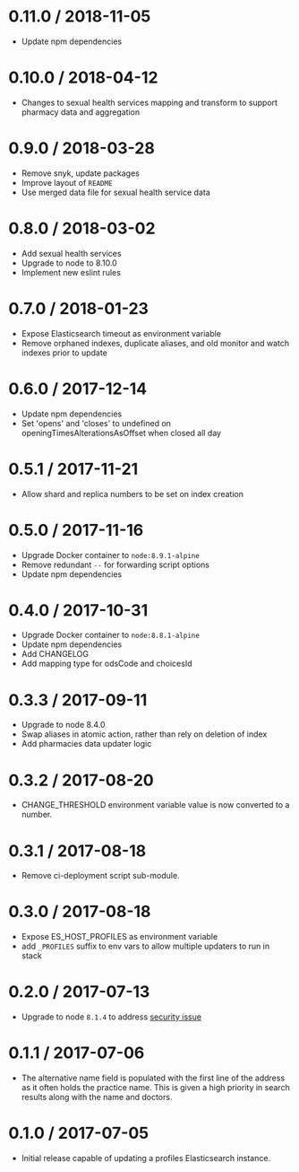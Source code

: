 0.11.0 / 2018-11-05
==================
- Update npm dependencies

0.10.0 / 2018-04-12
==================
- Changes to sexual health services mapping and transform to support pharmacy data and aggregation

0.9.0 / 2018-03-28
==================
- Remove snyk, update packages
- Improve layout of `README`
- Use merged data file for sexual health service data

0.8.0 / 2018-03-02
==================
- Add sexual health services
- Upgrade to node to 8.10.0
- Implement new eslint rules

0.7.0 / 2018-01-23
==================
- Expose Elasticsearch timeout as environment variable
- Remove orphaned indexes, duplicate aliases, and old monitor and watch indexes prior to update

0.6.0 / 2017-12-14
==================
- Update npm dependencies
- Set 'opens' and 'closes' to undefined on openingTimesAlterationsAsOffset when closed all day

0.5.1 / 2017-11-21
==================
- Allow shard and replica numbers to be set on index creation

0.5.0 / 2017-11-16
==================
- Upgrade Docker container to `node:8.9.1-alpine`
- Remove redundant `--` for forwarding script options
- Update npm dependencies

0.4.0 / 2017-10-31
==================
- Upgrade Docker container to `node:8.8.1-alpine`
- Update npm dependencies
- Add CHANGELOG
- Add mapping type for odsCode and choicesId

0.3.3 / 2017-09-11
==================
- Upgrade to node 8.4.0
- Swap aliases in atomic action, rather than rely on deletion of index
- Add pharmacies data updater logic

0.3.2 / 2017-08-20
==================
- CHANGE_THRESHOLD environment variable value is now converted to a number.

0.3.1 / 2017-08-18
==================
- Remove ci-deployment script sub-module.

0.3.0 / 2017-08-18
==================
- Expose ES_HOST_PROFILES as environment variable
- add `_PROFILES` suffix to env vars to allow multiple updaters to run in stack

0.2.0 / 2017-07-13
==================
- Upgrade to node `8.1.4` to address [security issue](https://nodejs.org/en/blog/vulnerability/july-2017-security-releases/)

0.1.1 / 2017-07-06
==================
- The alternative name field is populated with the first line of the address as it often holds the practice name.
This is given a high priority in search results along with the name and doctors.

0.1.0 / 2017-07-05
==================
- Initial release capable of updating a profiles Elasticsearch instance.

